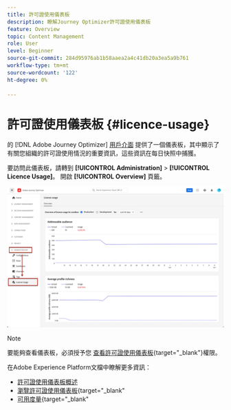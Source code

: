 ```yaml
---
title: 許可證使用儀表板
description: 瞭解Journey Optimizer許可證使用儀表板
feature: Overview
topic: Content Management
role: User
level: Beginner
source-git-commit: 284d95976ab1b58aaea2a4c41db20a3ea5a9b761
workflow-type: tm+mt
source-wordcount: '122'
ht-degree: 0%

---
```


# 許可證使用儀表板 {#licence-usage}

的 [!DNL Adobe Journey Optimizer] [用戶介面](user-interface.md) 提供了一個儀表板，其中顯示了有關您組織的許可證使用情況的重要資訊，這些資訊在每日快照中捕獲。

要訪問此儀表板，請轉到 **[!UICONTROL Administration]** > **[!UICONTROL Licence Usage]**。 開啟 **[!UICONTROL Overview]** 頁籤。

![](assets/licence-usage-dashboard.png)

>[!NOTE]
>
>要能夠查看儀表板，必須授予您 [查看許可證使用儀表板](https://experienceleague.adobe.com/docs/experience-platform/dashboards/permissions.html?lang=en#available-permissions){target=&quot;_blank&quot;}權限。

在Adobe Experience Platform文檔中瞭解更多資訊：

* [許可證使用儀表板概述](https://experienceleague.adobe.com/docs/experience-platform/dashboards/guides/license-usage.html)
* [瀏覽許可證使用儀表板](https://experienceleague.adobe.com/docs/experience-platform/dashboards/guides/license-usage.html#exploring-the-license-usage-dashboard){target=&quot;_blank&quot;
* [可用度量](https://experienceleague.adobe.com/docs/experience-platform/dashboards/guides/license-usage.html#available-metrics){target=&quot;_blank&quot;
